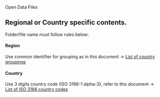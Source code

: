 Open Data Files

## Regional or Country specific contents.

Folder/file name must follow rules below:

#### Region
Use common identifier for grouping as in this document -> [List of country groupings](https://en.wikipedia.org/wiki/List_of_country_groupings)

#### Country
Use 3 digits country code (ISO 3166-1 alpha-3), refer to this document -> [List of ISO 3166 country codes](https://en.wikipedia.org/wiki/List_of_ISO_3166_country_codes) 
